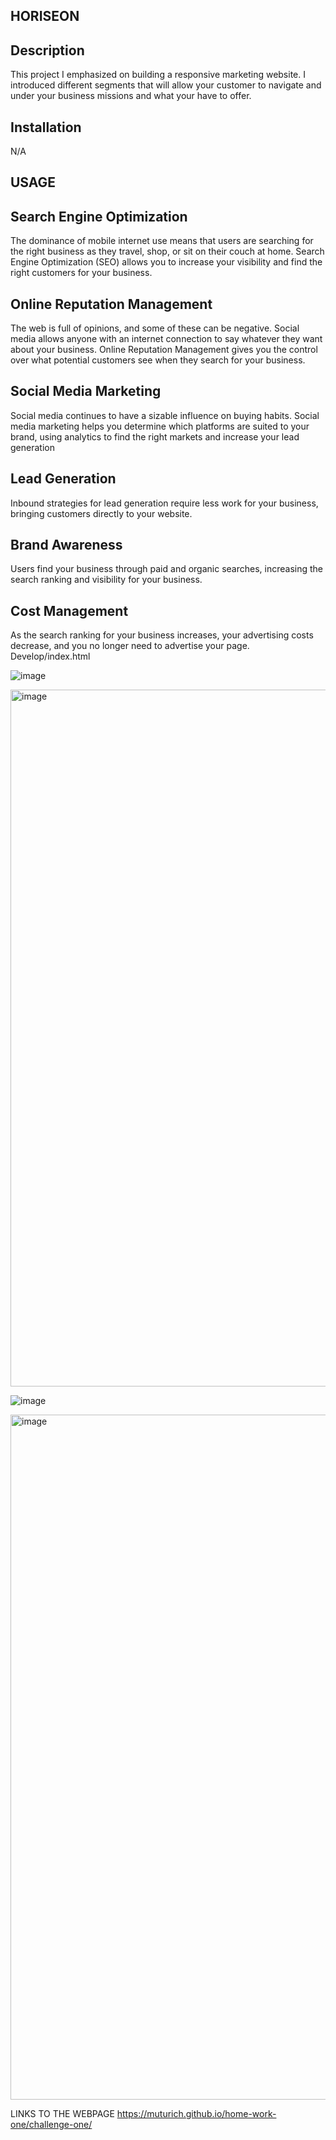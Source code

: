 ## HORISEON

## Description

This project I emphasized on building a responsive marketing website.
I introduced different segments that will allow your customer to navigate and under your business missions and what your have to offer.

## Installation

N/A

## USAGE

## Search Engine Optimization

The dominance of mobile internet use means that users are searching
for the right business as they travel, shop, or sit on their couch at
home. Search Engine Optimization (SEO) allows you to increase your
visibility and find the right customers for your business.

## Online Reputation Management

The web is full of opinions, and some of these can be negative. Social
media allows anyone with an internet connection to say whatever they
want about your business. Online Reputation Management gives you the
control over what potential customers see when they search for your
business.

## Social Media Marketing

Social media continues to have a sizable influence on buying habits.
Social media marketing helps you determine which platforms are suited
to your brand, using analytics to find the right markets and increase
your lead generation

## Lead Generation

Inbound strategies for lead generation require less work for your
business, bringing customers directly to your website.

## Brand Awareness

Users find your business through paid and organic searches, increasing
the search ranking and visibility for your business.

## Cost Management

As the search ranking for your business increases, your advertising
costs decrease, and you no longer need to advertise your page.
Develop/index.html

![image](https://user-images.githubusercontent.com/87868537/197058405-4436ec09-c503-4eb4-827e-ba2f7d04d4a4.png)

<img width="1115" alt="image" src="https://user-images.githubusercontent.com/87868537/209576508-974d2918-0fe2-4260-b6b9-4f5c0fe8215b.png">


![image](https://user-images.githubusercontent.com/87868537/197058432-46a06b4c-709a-441f-b57d-f2e7ed96a095.png)

<img width="1096" alt="image" src="https://user-images.githubusercontent.com/87868537/209576473-29b34db1-5eae-45b8-8b6b-707aaf6c6d3f.png">

LINKS TO THE WEBPAGE https://muturich.github.io/home-work-one/challenge-one/

